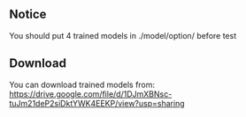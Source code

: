 ## Notice
You should put 4 trained models in ./model/option/ before test

## Download
You can download trained models from:  
https://drive.google.com/file/d/1DJmXBNsc-tuJm21deP2siDktYWK4EEKP/view?usp=sharing
